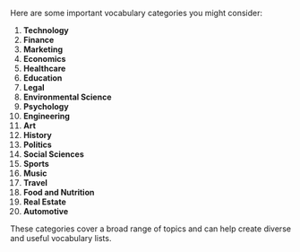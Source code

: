 Here are some important vocabulary categories you might consider:

1. **Technology**
2. **Finance**
3. **Marketing**
4. **Economics**
5. **Healthcare**
6. **Education**
7. **Legal**
8. **Environmental Science**
9. **Psychology**
10. **Engineering**
11. **Art**
12. **History**
13. **Politics**
14. **Social Sciences**
15. **Sports**
16. **Music**
17. **Travel**
18. **Food and Nutrition**
19. **Real Estate**
20. **Automotive**

These categories cover a broad range of topics and can help create diverse and useful vocabulary lists.